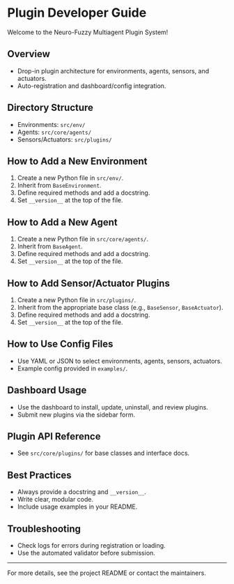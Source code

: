 # Plugin Developer Guide

Welcome to the Neuro-Fuzzy Multiagent Plugin System!

## Overview
- Drop-in plugin architecture for environments, agents, sensors, and actuators.
- Auto-registration and dashboard/config integration.

## Directory Structure
- Environments: `src/env/`
- Agents: `src/core/agents/`
- Sensors/Actuators: `src/plugins/`

## How to Add a New Environment
1. Create a new Python file in `src/env/`.
2. Inherit from `BaseEnvironment`.
3. Define required methods and add a docstring.
4. Set `__version__` at the top of the file.

## How to Add a New Agent
1. Create a new Python file in `src/core/agents/`.
2. Inherit from `BaseAgent`.
3. Define required methods and add a docstring.
4. Set `__version__` at the top of the file.

## How to Add Sensor/Actuator Plugins
1. Create a new Python file in `src/plugins/`.
2. Inherit from the appropriate base class (e.g., `BaseSensor`, `BaseActuator`).
3. Define required methods and add a docstring.
4. Set `__version__` at the top of the file.

## How to Use Config Files
- Use YAML or JSON to select environments, agents, sensors, actuators.
- Example config provided in `examples/`.

## Dashboard Usage
- Use the dashboard to install, update, uninstall, and review plugins.
- Submit new plugins via the sidebar form.

## Plugin API Reference
- See `src/core/plugins/` for base classes and interface docs.

## Best Practices
- Always provide a docstring and `__version__`.
- Write clear, modular code.
- Include usage examples in your README.

## Troubleshooting
- Check logs for errors during registration or loading.
- Use the automated validator before submission.

---
For more details, see the project README or contact the maintainers.
